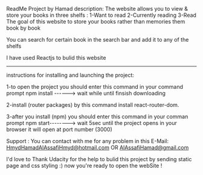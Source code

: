 ReadMe Project by Hamad
description:
The website allows you to view & store your books in three shelfs :
1-Want to read
2-Currently reading
3-Read
The goal of this website to store your books rather than memories them book by book

You can search for certain book in the search bar and add it to any of the  shelfs

I have used Reactjs to bulid this website


-------------------------------------------------------
 instructions for installing and launching the project:

1-to open the project you should enter this command in your command prompt
   npm install ------> wait while until finsish downloading



2-install (router packages) by this command install react-router-dom.



3-after you install (npm) you should enter this command in your comman prompt
	npm start--------> wait 5sec until the project opens in your browser it will open at port number (3000)


Support : 
You can contact with me for any problem in this E-Mail: HmydHamadAlAssafiHmyd@hotmail.com
OR
AlAssafiHamad@gmail.com

I'd love to Thank Udacity for the help to bulid this project by sending static page and css styling :)
now you're ready to open the webSite !
